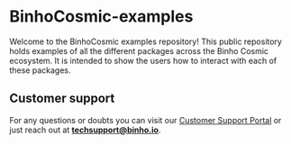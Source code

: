 # BinhoCosmic-examples

Welcome to the BinhoCosmic examples repository! This public repository holds examples of all the different packages across the Binho Cosmic ecosystem. It is intended to show the users how to interact with each of these packages.

## Customer support

For any questions or doubts you can visit our [Customer Support Portal](https://support.binho.io/) or just reach out at **techsupport@binho.io**.